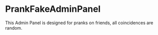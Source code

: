# PrankFakeAdminPanel
This Admin Panel is designed for pranks on friends, all coincidences are random.
